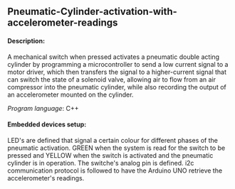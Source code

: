 
## Pneumatic-Cylinder-activation-with-accelerometer-readings
#### Description:
A mechanical switch when pressed activates a pneumatic double acting cylinder by programming a microcontroller to send a low current signal to a motor driver, which then transfers the signal to a higher-current signal that can switch the state of a solenoid valve, allowing air to flow from an air compressor into the pneumatic cylinder, while also recording the output of an accelerometer mounted on the cylinder.

_Program language_: C++

#### Embedded devices setup:
LED's are defined that signal a certain colour for different phases of the pneumatic activation. GREEN when the system is read for the switch to be pressed and YELLOW when the switch is activated and the pneumatic cylinder is in operation. The switche's analog pin is defined. i2c communication protocol is followed to have the Arduino UNO retrieve the accelerometer's readings.   

